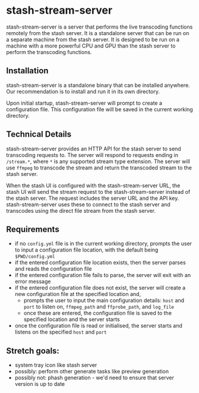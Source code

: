 # stash-stream-server

stash-stream-server is a server that performs the live transcoding functions remotely from the stash server. It is a standalone server that can be run on a separate machine from the stash server. It is designed to be run on a machine with a more powerful CPU and GPU than the stash server to perform the transcoding functions.

## Installation

stash-stream-server is a standalone binary that can be installed anywhere. Our recommendation is to install and run it in its own directory. 

Upon initial startup, stash-stream-server will prompt to create a configuration file. This configuration file will be saved in the current working directory. 

## Technical Details

stash-stream-server provides an HTTP API for the stash server to send transcoding requests to. The server will respond to requests ending in `/stream.*`, where `*` is any supported stream type extension. The server will use `ffmpeg` to transcode the stream and return the transcoded stream to the stash server.

When the stash UI is configured with the stash-stream-server URL, the stash UI will send the stream request to the stash-stream-server instead of the stash server. The request includes the server URL and the API key. stash-stream-server uses these to connect to the stash server and transcodes using the direct file stream from the stash server.

## Requirements

- if no `config.yml` file is in the current working directory, prompts the user to input a configuration file location, with the default being `$PWD/config.yml`
- if the entered configuration file location exists, then the server parses and reads the configuration file
- if the entered configuration file fails to parse, the server will exit with an error message
- if the entered configuration file does not exist, the server will create a new configuration file at the specified location and,
  - prompts the user to input the main configuration details: `host` and `port` to listen on, `ffmpeg_path` and `ffprobe_path`, and `log_file`
  - once these are entered, the configuration file is saved to the specified location and the server starts
- once the configuration file is read or initialised, the server starts and listens on the specified `host` and `port`

## Stretch goals:
- system tray icon like stash server
- possibly: perform other generate tasks like preview generation
- possibly not: phash generation - we'd need to ensure that server version is up to date